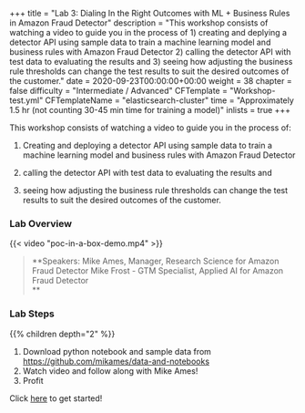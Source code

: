 +++
title = "Lab 3: Dialing In the Right Outcomes with ML + Business Rules in Amazon Fraud Detector"
description = "This workshop consists of watching a video to guide you in the process of 1) creating and deplying a detector API using sample data to train a machine learning model and business rules with Amazon Fraud Detector 2) calling the detector API with test data to evaluating the results and 3) seeing how adjusting the business rule thresholds can change the test results to suit the desired outcomes of the customer."
date = 2020-09-23T00:00:00+00:00
weight = 38
chapter = false
difficulty = "Intermediate / Advanced"
CFTemplate = "Workshop-test.yml"
CFTemplateName = "elasticsearch-cluster"
time = "Approximately 1.5 hr (not counting 30-45 min time for training a model)"
inlists = true
+++

This workshop consists of watching a video to guide you in the process of:

1) Creating and deploying a detector API using sample data to train a machine learning model and business rules with Amazon Fraud Detector

2) calling the detector API with test data to evaluating the results and

3) seeing how adjusting the business rule thresholds can change the test results to suit the desired outcomes of the customer.


### Lab Overview

{{< video "poc-in-a-box-demo.mp4" >}}

>  **Speakers: 
        Mike Ames, Manager, Research Science for Amazon Fraud Detector
        Mike Frost - GTM Specialist, Applied AI for Amazon Fraud Detector    
    ** 

### Lab Steps
{{% children depth="2" %}}
1. Download python notebook and sample data from https://github.com/mikames/data-and-notebooks
2. Watch video and follow along with Mike Ames!
3. Profit

Click [here](./scenario/) to get started!
